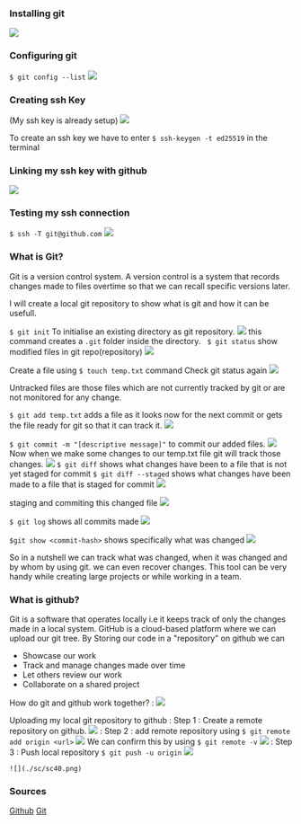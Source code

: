 ### Installing git
![](./sc/sc20.png)

### Configuring git
`$ git config --list`
   ![](./sc/sc21.png)
   
### Creating ssh Key
(My ssh key is already setup)
    ![](./sc/sc22.png)

To create an ssh key we have to enter `$ ssh-keygen -t ed25519` in the terminal

### Linking my ssh key with github
![](./sc/sc23.png)

### Testing my ssh connection
`$ ssh -T git@github.com`
![](./sc/sc24.png)
&nbsp;
&nbsp;
&nbsp;
&nbsp;
### What is Git?
Git is a version control system.
A version control is a system that records changes made to files overtime so that we can recall specific versions later.

I will create a local git repository to show what is git and how it can be usefull.

`$ git init` To initialise an existing directory as git repository.
![](./sc/sc25.png)
this command creates a `.git` folder inside the directory.
&nbsp;
`$ git status` show modified files in git repo(repository)
![](./sc/sc26.png)

Create a file using `$ touch temp.txt` command
Check git status again
![](./sc/sc27.png)

Untracked files are those files which are not currently tracked by git or are not monitored for any change.

`$ git add temp.txt` adds a file as it looks now for the next commit or gets the file ready for git so that it can track it.
![](./sc/sc28.png)

`$ git commit -m "[descriptive message]"` to commit our added files.
![](./sc/sc29.png)
&nbsp;
&nbsp;
Now when we make some changes to our temp.txt file git will track those changes.
![](./sc/sc30.png)
`$ git diff` shows what changes have been to a file that is not yet staged for commit
`$ git diff --staged` shows what changes have been made to a file that is staged for commit
![](./sc/sc31.png)

staging and commiting this changed file
![](./sc/sc32.png)

`$ git log` shows all commits made 
![](./sc/sc33.png)

`$git show <commit-hash>` shows specifically what was changed
![](./sc/sc34.png)


So in a nutshell we can track what was changed, when it was changed and by whom by using git.
we can even recover changes.
This tool can be very handy while creating large projects or while working in a team.

### What is github?
Git is a software that operates locally i.e it keeps track of only the changes made in a local system.
GitHub is a cloud-based platform where we can upload our git tree.
By Storing our code in a "repository" on github we can
- Showcase our work
- Track and manage changes made over time
- Let others review our work
- Collaborate on a shared project

How do git and github work together?
: ![](./sc/sc35.png)

Uploading my local git repository to github
: Step 1
    : Create a remote repository on github.
    ![](./sc/sc36.png)
: Step 2
    : add remote repository using `$ git remote add origin <url>`
    ![](./sc/sc37.png)
    We can confirm this by using `$ git remote -v`
    ![](./sc/sc38.png)
: Step 3 
    : Push local repository `$ git push -u origin`
    ![](./sc/sc39.png)

    ![](./sc/sc40.png)
    
### Sources
[Github](https://docs.github.com/en/get-started/start-your-journey/about-github-and-git)
[Git](https://git-scm.com/about/branching-and-merging)
